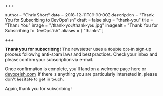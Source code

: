 +++

author = "Chris Short"
date = 2016-12-11T00:00:00Z
description = "Thank You for Subscribing to DevOps'ish"
draft = false
slug = "thank-you"
title = "Thank You"
image = "/thank-you/thank-you.jpg"
imagealt = "Thank You for Subscribing to DevOps'ish"
aliases = [
    "thanks"
]

+++

**Thank you for subscribing!** The newsletter uses a double opt-in sign-up process following anti-spam laws and best practices. Check your inbox and please confirm your subscription via e-mail.

Once confirmation is complete, you'll land on a welcome page here on [devopsish.com](/). If there is anything you are particularly interested in, please don't hesitate to get in touch.

Again, thank you for subscribing!
